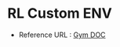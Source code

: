 # RL Custom ENV

* Reference URL : [Gym DOC](https://www.gymlibrary.dev/content/environment_creation/)


